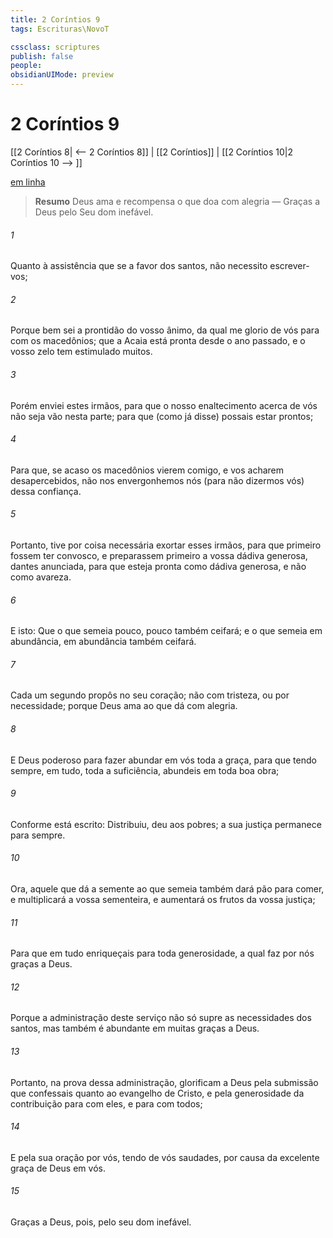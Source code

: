 ```yaml
---
title: 2 Coríntios 9
tags: Escrituras\NovoT

cssclass: scriptures
publish: false
people:
obsidianUIMode: preview
---
```


# 2 Coríntios 9
[[2 Coríntios 8| <-- 2 Coríntios 8]] | [[2 Coríntios]] | [[2 Coríntios 10|2 Coríntios 10 --> ]]

[em linha](https://churchofjesuschrist.org/study/scriptures/nt/2-cor/9?lang=por)

> __Resumo__
Deus ama e recompensa o que doa com alegria — Graças a Deus pelo Seu dom inefável.

###### 1 
Quanto à assistência que se  a favor dos santos, não necessito escrever-vos;

###### 2 
Porque bem sei a prontidão do vosso ânimo, da qual me glorio de vós para com os macedônios; que a Acaia está pronta desde o ano passado, e o vosso zelo tem estimulado muitos.

###### 3 
Porém enviei estes irmãos, para que o nosso enaltecimento acerca de vós não seja vão nesta parte; para que (como já disse) possais estar prontos;

###### 4 
Para que, se acaso os macedônios vierem comigo, e vos acharem desapercebidos, não nos envergonhemos nós (para não dizermos vós) dessa confiança.

###### 5 
Portanto, tive por coisa necessária exortar esses irmãos, para que primeiro fossem ter convosco, e preparassem primeiro a vossa dádiva generosa,  dantes anunciada, para que esteja pronta como dádiva generosa, e não como avareza.

###### 6 
E  isto: Que o que semeia pouco, pouco também ceifará; e o que semeia em abundância, em abundância também ceifará.

###### 7 
Cada um  segundo propôs no seu coração; não com tristeza, ou por necessidade; porque Deus ama ao que dá com alegria.

###### 8 
E Deus  poderoso para fazer abundar em vós toda a graça, para que tendo sempre, em tudo, toda a suficiência, abundeis em toda boa obra;

###### 9 
Conforme está escrito: Distribuiu, deu aos pobres; a sua justiça permanece para sempre.

###### 10 
Ora, aquele que dá a semente ao que semeia também dará pão para comer, e multiplicará a vossa sementeira, e aumentará os frutos da vossa justiça;

###### 11 
Para que em tudo enriqueçais para toda generosidade, a qual faz  por nós  graças a Deus.

###### 12 
Porque a administração deste serviço não só supre as necessidades dos santos, mas também é abundante em muitas graças  a Deus.

###### 13 
Portanto, na prova dessa administração, glorificam a Deus pela submissão que confessais quanto ao evangelho de Cristo, e pela generosidade da  contribuição para com eles, e para com todos;

###### 14 
E pela sua oração por vós, tendo de vós saudades, por causa da excelente graça de Deus em vós.

###### 15 
Graças a Deus, pois, pelo seu dom inefável.

